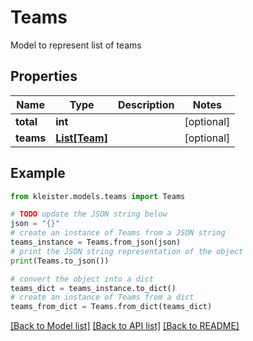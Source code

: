 # Teams

Model to represent list of teams

## Properties

Name | Type | Description | Notes
------------ | ------------- | ------------- | -------------
**total** | **int** |  | [optional] 
**teams** | [**List[Team]**](Team.md) |  | [optional] 

## Example

```python
from kleister.models.teams import Teams

# TODO update the JSON string below
json = "{}"
# create an instance of Teams from a JSON string
teams_instance = Teams.from_json(json)
# print the JSON string representation of the object
print(Teams.to_json())

# convert the object into a dict
teams_dict = teams_instance.to_dict()
# create an instance of Teams from a dict
teams_from_dict = Teams.from_dict(teams_dict)
```
[[Back to Model list]](../README.md#documentation-for-models) [[Back to API list]](../README.md#documentation-for-api-endpoints) [[Back to README]](../README.md)


